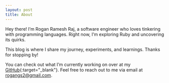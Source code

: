 ```yaml
---
layout: post
title: About
---
```


Hey there! I’m Rogan Ramesh Raj, a software engineer who loves tinkering with programming languages.
Right now, I’m exploring Ruby and uncovering its quirks.

This blog is where I share my journey, experiments, and learnings. Thanks for stopping by!

You can check out what I’m currently working on over at my [GitHub](https://github.com/rogancodes){:target="_blank"}.
Feel free to reach out to me via email at <rogangs2@gmail.com>.
